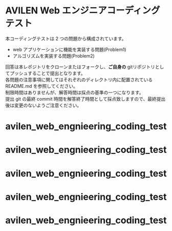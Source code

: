 # AVILEN Web エンジニアコーディングテスト

本コーディングテストは 2 つの問題から構成されています。

- web アプリケーションに機能を実装する問題(Problem1)
- アルゴリズムを実装する問題(Problem2)

回答は本レポジトリをクローンまたはフォークし、**ご自身の** gitリポジトリとしてプッシュすることで提出となります。  
各問題の注意事項に関してはそれぞれのディレクトリ内に配置されている README.md を参照してください。  
制限時間はありませんが、解答時間は採点の基準の一つになります。  
提出 git の最終 commit 時間を解答終了時間として採点致しますので、最終提出後は変更のないようご注意ください。
# avilen_web_engnieering_coding_test
# avilen_web_engnieering_coding_test
# avilen_web_engnieering_coding_test
# avilen_web_engnieering_coding_test
# avilen_web_engnieering_coding_test
